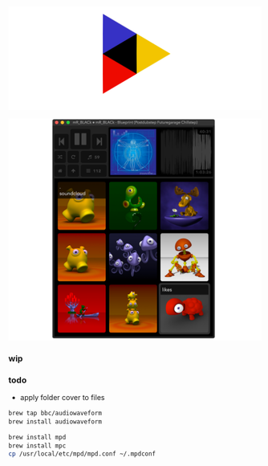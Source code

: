 ![krix](img/bannr.png)

![screenshot](img/krix1.png)

### wip

### todo

- apply folder cover to files

```sh
brew tap bbc/audiowaveform
brew install audiowaveform
```

```sh
brew install mpd
brew install mpc
cp /usr/local/etc/mpd/mpd.conf ~/.mpdconf
```
